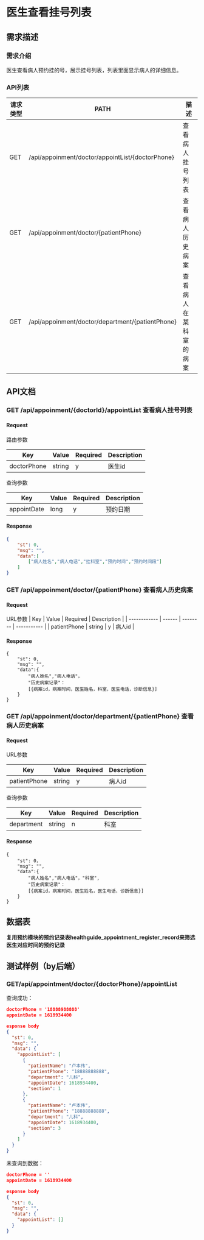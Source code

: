 # 医生查看挂号列表

## 需求描述

### 需求介绍

医生查看病人预约挂的号，展示挂号列表，列表里面显示病人的详细信息。

### API列表

| 请求类型 | PATH                                             | 描述                   |
| -------- | ------------------------------------------------ | ---------------------- |
| GET      | /api/appoinment/doctor/appointList/{doctorPhone} | 查看病人挂号列表       |
| GET      | /api/appoinment/doctor/{patientPhone}            | 查看病人历史病案       |
| GET      | /api/appoinment/doctor/department/{patientPhone} | 查看病人在某科室的病案 |

## API文档

### GET  /api/appoinment/{doctorId}/appointList 查看病人挂号列表  

#### Request

路由参数

| Key         | Value  | Required | Description |
| ----------- | ------ | -------- | ----------- |
| doctorPhone | string | y        | 医生id      |

查询参数

| Key         | Value | Required | Description |
| ----------- | ----- | -------- | ----------- |
| appointDate | long  | y        | 预约日期    |

#### Response 

```json
{
	"st": 0,
	"msg": "",
	"data":[
        ["病人姓名","病人电话","挂科室","预约时间","预约时间段"]
    ]
}
```



### GET  /api/appoinment/doctor/{patientPhone} 查看病人历史病案

#### Request

URL参数
| Key          | Value  | Required | Description |
| ------------ | ------ | -------- | ----------- |
| patientPhone | string | y        | 病人id      |


#### Response

```
{
	"st": 0,
	"msg": "",
	"data":{
        "病人姓名","病人电话"，
        "历史病案记录"：
        [{病案id，病案时间，医生姓名，科室，医生电话，诊断信息}]
    }
}
```



### GET  /api/appoinment/doctor/department/{patientPhone} 查看病人历史病案

#### Request

URL参数

| Key          | Value  | Required | Description |
| ------------ | ------ | -------- | ----------- |
| patientPhone | string | y        | 病人id      |

查询参数

| Key        | Value  | Required | Description |
| ---------- | ------ | -------- | ----------- |
| department | string | n        | 科室        |


#### Response

```
{
	"st": 0，
	"msg": "",
	"data":{
        "病人姓名","病人电话"，"科室",
        "历史病案记录"：
        [{病案id，病案时间，医生姓名，医生电话，诊断信息}]
    }
}
```





## 数据表

**复用预约模块的预约记录表healthguide_appointment_register_record来筛选医生对应时间的预约记录**



## 测试样例（by后端）

### **GET**/api/appointment/doctor/{doctorPhone}/appointList

查询成功：

```json
doctorPhone = '18888988888'
appointDate = 1618934400

esponse body
{
  "st": 0,
  "msg": "",
  "data": {
    "appointList": [
      {
        "patientName": "卢本伟",
        "patientPhone": "18888888888",
        "department": "儿科",
        "appointDate": 1618934400,
        "section": 1
      },
      {
        "patientName": "卢本伟",
        "patientPhone": "18888888888",
        "department": "儿科",
        "appointDate": 1618934400,
        "section": 3
      }
    ]
  }
}
```

未查询到数据：

```json
doctorPhone = ''
appointDate = 1618934400

esponse body
{
  "st": 0,
  "msg": "",
  "data": {
    "appointList": []
  }
}
```

